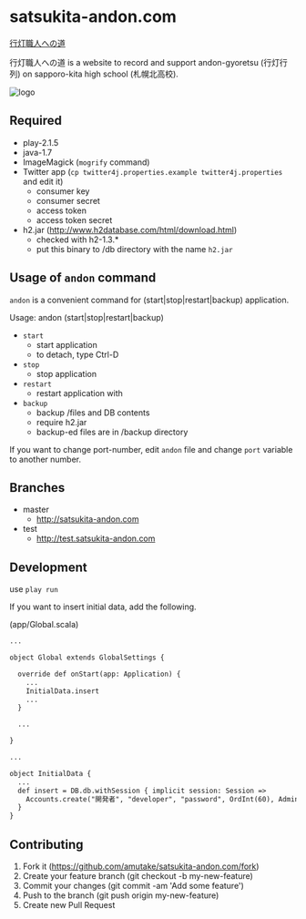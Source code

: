 satsukita-andon.com
===================

[行灯職人への道](http://satsukita-andon.com)

行灯職人への道 is a website to record and support andon-gyoretsu (行灯行列) on sapporo-kita high school (札幌北高校).

![logo](https://raw.githubusercontent.com/amutake/satsukita-andon.com/master/public/img/logo.png)

Required
--------

- play-2.1.5
- java-1.7
- ImageMagick (`mogrify` command)
- Twitter app (`cp twitter4j.properties.example twitter4j.properties` and edit it)
  - consumer key
  - consumer secret
  - access token
  - access token secret
- h2.jar (http://www.h2database.com/html/download.html)
  - checked with h2-1.3.*
  - put this binary to /db directory with the name `h2.jar`

Usage of `andon` command
------------------------

`andon` is a convenient command for (start|stop|restart|backup) application.

Usage: andon (start|stop|restart|backup)

- `start`
  - start application
  - to detach, type Ctrl-D
- `stop`
  - stop application
- `restart`
  - restart application with
- `backup`
  - backup /files and DB contents
  - require h2.jar
  - backup-ed files are in /backup directory

If you want to change port-number, edit `andon` file and change `port` variable to another number.

Branches
--------

- master
  - http://satsukita-andon.com
- test
  - http://test.satsukita-andon.com

Development
-----------

use `play run`

If you want to insert initial data, add the following.

(app/Global.scala)

```diff
...

object Global extends GlobalSettings {

  override def onStart(app: Application) {
    ...
    InitialData.insert
    ...
  }

  ...

}

...

object InitialData {
  ...
  def insert = DB.db.withSession { implicit session: Session =>
    Accounts.create("開発者", "developer", "password", OrdInt(60), Admin)
  }
}
```

Contributing
------------

1. Fork it (https://github.com/amutake/satsukita-andon.com/fork)
2. Create your feature branch (git checkout -b my-new-feature)
3. Commit your changes (git commit -am 'Add some feature')
4. Push to the branch (git push origin my-new-feature)
5. Create new Pull Request
